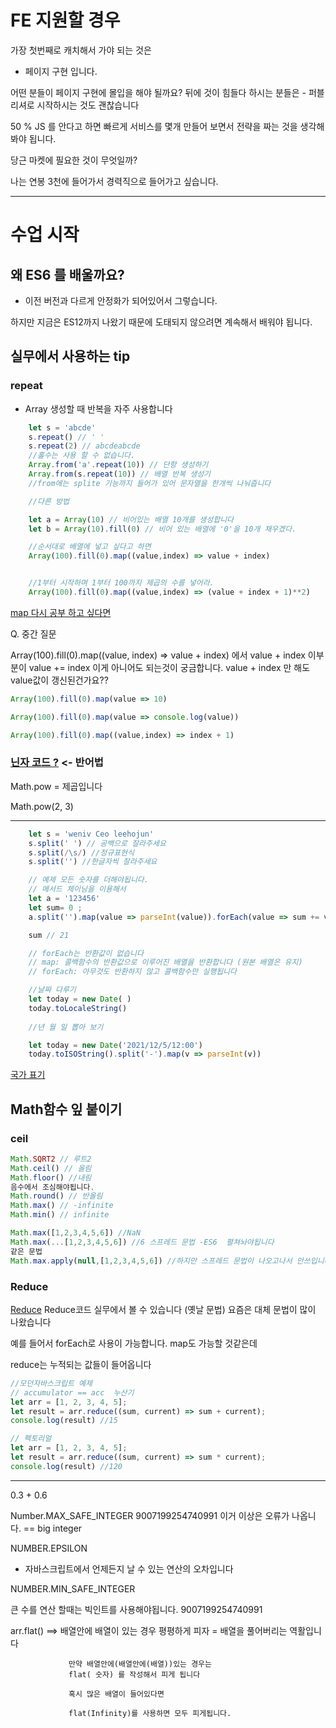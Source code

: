 # FE 지원할 경우

가장 첫번째로 캐치해서 가야 되는 것은

- 페이지 구현 입니다.

어떤 분들이 페이지 구현에 몰입을 해야 될까요?
뒤에 것이 힘들다 하시는 분들은 - 퍼블리셔로 시작하시는 것도 괜찮습니다

50 % JS 를 안다고 하면 빠르게 서비스를 몇개 만들어 보면서 전략을 짜는 것을 생각해봐야 됩니다.



당근 마켓에 필요한 것이 무엇일까?

나는 연봉 3천에 들어가서 경력직으로 들어가고 싶습니다.

<hr>

# 수업 시작

## 왜 ES6 를 배울까요?
- 이전 버전과 다르게 안정화가 되어있어서 그렇습니다.

하지만 지금은 ES12까지 나왔기 때문에 도태되지 않으려면 계속해서 배워야 됩니다.


## 실무에서 사용하는 tip

### repeat
- Array 생성할 때 반복을 자주 사용합니다
```js
    let s = 'abcde'
    s.repeat() // ' '
    s.repeat(2) // abcdeabcde
    //홀수는 사용 할 수 없습니다.
    Array.from('a'.repeat(10)) // 단항 생성하기
    Array.from(s.repeat(10)) // 배열 반복 생성기
    //from에는 splite 기능까지 들어가 있어 문자열을 한개씩 나눠줍니다

    //다른 방법

    let a = Array(10) // 비어있는 배열 10개를 생성합니다
    let b = Array(10).fill(0) // 비어 있는 배열에 '0'을 10개 채우겠다.

    //순서대로 배열에 넣고 싶다고 하면
    Array(100).fill(0).map((value,index) => value + index)


    //1부터 시작하며 1부터 100까지 제곱의 수를 넣어라.
    Array(100).fill(0).map((value,index) => (value + index + 1)**2)
```

[map 다시 공부 하고 싶다면](https://developer.mozilla.org/ko/docs/Web/JavaScript/Reference/Global_Objects/Array/map)


Q. 중간 질문

Array(100).fill(0).map((value, index) => value + index) 에서  value + index 이부분이  value += index 이게 아니어도 되는것이 궁금합니다. value + index 만 해도 value값이 갱신된건가요??

```js
Array(100).fill(0).map(value => 10)

Array(100).fill(0).map(value => console.log(value))

Array(100).fill(0).map((value,index) => index + 1)

```

### [닌자 코드 ?](https://ko.javascript.info/ninja-code)   <- 반어법

Math.pow = 제곱입니다

Math.pow(2, 3)

<hr>

```js
    let s = 'weniv Ceo leehojun'
    s.split(' ') // 공백으로 잘라주세요
    s.split(/\s/) //정규표현식
    s.split('') //한글자씩 잘라주세요

    // 예제 모든 숫자를 더해야됩니다.
    // 메서드 체이닝을 이용해서
    let a = '123456'
    let sum= 0 ;
    a.split('').map(value => parseInt(value)).forEach(value => sum += value)

    sum // 21

    // forEach는 반환값이 없습니다
    // map: 콜백함수의 반환값으로 이루어진 배열을 반환합니다 (원본 배열은 유지)
    // forEach: 아무것도 반환하지 않고 콜백함수만 실행됩니다

```

```js
    //날짜 다루기
    let today = new Date( )
    today.toLocaleString()
  
    //년 월 일 뽑아 보기

    let today = new Date('2021/12/5/12:00')
    today.toISOString().split('-').map(v => parseInt(v))

```
[국가 표기](http://www.lingoes.net/en/translator/langcode.htm)


## Math함수 잎 붙이기

### ceil
```js
Math.SQRT2 // 루트2
Math.ceil() // 올림
Math.floor() //내림 
음수에서 조심해야됩니다.
Math.round() // 반올림
Math.max() // -infinite
Math.min() // infinite

Math.max([1,2,3,4,5,6]) //NaN
Math.max(...[1,2,3,4,5,6]) //6 스프레드 문법 -ES6  펼쳐놔야됩니다
같은 문법
Math.max.apply(null,[1,2,3,4,5,6]) //하지만 스프레드 문법이 나오고나서 안쓰입니다

```
### Reduce
[Reduce](https://ko.javascript.info/array-methods)
 Reduce코드 실무에서 볼 수 있습니다 (옛날 문법)
 요즘은 대체 문법이 많이 나왔습니다
 
 예를 들어서 forEach로 사용이 가능합니다. map도 가능할 것같은데

reduce는 누적되는 값들이 들어옵니다

```js
//모던자바스크립트 예제
// accumulator == acc  누산기
let arr = [1, 2, 3, 4, 5];
let result = arr.reduce((sum, current) => sum + current);
console.log(result) //15

// 펙토리얼
let arr = [1, 2, 3, 4, 5];
let result = arr.reduce((sum, current) => sum * current);
console.log(result) //120

```

<hr>

0.3 + 0.6 

Number.MAX_SAFE_INTEGER
9007199254740991 이거 이상은 오류가 나옵니다. == big integer

NUMBER.EPSILON
- 자바스크립트에서 언제든지 날 수 있는 연산의 오차입니다

NUMBER.MIN_SAFE_INTEGER

큰 수를 연산 할때는 빅인트를 사용해야됩니다.
9007199254740991


arr.flat() ==> 배열안에 배열이 있는 경우 평평하게 피자
                 = 배열을 풀어버리는 역활입니다

                 만약 배열안에(배열안에(배열))있는 경우는
                 flat( 숫자) 를 작성해서 피게 됩니다

                 혹시 많은 배열이 들어있다면

                 flat(Infinity)를 사용하면 모두 피게됩니다.

                 